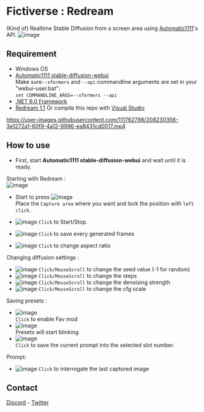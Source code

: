 # Fictiverse : Redream

(Kind of) Realtime Stable Diffusion from a screen area using [Automatic1111](https://github.com/AUTOMATIC1111/stable-diffusion-webui)'s API.
![image](https://user-images.githubusercontent.com/111762798/208271864-199af6c2-9833-44bd-b7d1-b7403390f367.png)


## Requirement
- Windows OS
- [Automatic1111 stable-diffusion-webui](https://github.com/AUTOMATIC1111/stable-diffusion-webui)   
Make sure```--xformers``` and ```--api``` commandline arguments are set in your "webui-user.bat":   
```set COMMANDLINE_ARGS=--xformers --api``` 
- [.NET 6.0 Framework](https://dotnet.microsoft.com/en-us/download/dotnet/6.0)
- [Redream 1.1](https://github.com/Fictiverse/Redream/releases)
Or compile this repo with [Visual Studio](https://visualstudio.microsoft.com/en/downloads/)

https://user-images.githubusercontent.com/111762798/208230356-3e1272a1-60f9-4a12-9996-ea8431cd0017.mp4


## How to use
- First, start **Automatic1111 stable-diffusion-webui** and wait until it is ready.   

Starting with Redream :   
![image](https://user-images.githubusercontent.com/111762798/207682985-39ae0ce5-d2bf-4067-b136-5a2dd5fdaf6b.png)

- Start to press ![image](https://user-images.githubusercontent.com/111762798/207306165-315287c6-e337-46fa-9d80-19c4eb782226.png)   
Place the ```Capture area``` where you want and lock the position with ```left click```.  


- ![image](https://user-images.githubusercontent.com/111762798/207306554-a15944a1-3acd-41c0-8054-b2ab6a441265.png) ```Click``` to Start/Stop.
- ![image](https://user-images.githubusercontent.com/111762798/207307399-d24b97ca-4ef0-4fc3-b62a-290e82c3acc8.png) ```Click``` to save every generated frames
- ![image](https://user-images.githubusercontent.com/111762798/207307617-5af3735b-eda3-48dc-b426-f93db18809a6.png) ```Click``` to change aspect ratio

Changing diffusion settings :
- ![image](https://user-images.githubusercontent.com/111762798/207307725-a0c2fea1-3f04-4e5d-8504-1004f610be72.png) ```Click/MouseScroll``` to change the seed value (-1 for random)
- ![image](https://user-images.githubusercontent.com/111762798/207308468-fd1085df-11ef-4692-8a19-36ee129bbfdf.png) ```Click/MouseScroll``` to change the steps
- ![image](https://user-images.githubusercontent.com/111762798/207308656-348a6d65-0014-4b49-94ed-d28521246200.png) ```Click/MouseScroll``` to change the denoising strength
- ![image](https://user-images.githubusercontent.com/111762798/207308818-78c084e5-f489-42c4-ab21-f2e7c56033b5.png) ```Click/MouseScroll``` to change the cfg scale

Saving presets :
- ![image](https://user-images.githubusercontent.com/111762798/207309228-04635108-dbd7-40af-8913-f6848a54d2be.png)   
```Click``` to enable Fav mod   
- ![image](https://user-images.githubusercontent.com/111762798/207309404-749e0a8d-0fde-40d8-892c-2ea928643cf8.png)   
Presets will start blinking
- ![image](https://user-images.githubusercontent.com/111762798/207309847-1ef2322a-bee2-4c79-82bf-00f161f55746.png)   
```Click``` to save the current prompt into the selected slot number.

Prompt:   
- ![image](https://user-images.githubusercontent.com/111762798/207310573-321321d8-d735-463b-8ec3-28a8bb53ffd8.png) ```Click``` to interrogate the last captured image


## Contact

[Discord](https://discord.gg/UYgRnhj8PR) - [Twitter](https://twitter.com/Fictiverse)
